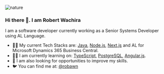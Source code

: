 
![nature](https://images.unsplash.com/photo-1683752880818-a35d1f2f986e?ixlib=rb-4.0.3&ixid=M3wxMjA3fDB8MHx0b3BpYy1mZWVkfDU2fDZzTVZqVExTa2VRfHxlbnwwfHx8fHw%3D&auto=format&fit=crop&w=1050&q=80&h=400)

### Hi there 👋. I am Robert Wachira

I am a software developer currently working as a Senior Systems Developer using AL Language.

- :man_technologist: My current Tech Stacks are: [Java](https://www.java.com/en/), [Node.js](https://nodejs.org/en/), [Next.js](https://nextjs.org/) and AL for Microsoft Dynamics 365 Business Central.
- :man_student: I am currently learning on: [TypeScript](https://www.typescriptlang.org/), [PostgreSQL](https://www.postgresql.org/), [Angular.js](https://angular.io/).
- :door: I am also looking for opportunities to improve my skills.
- :bird: You can find me at: [@robawn](https://twitter.com/robawn)

